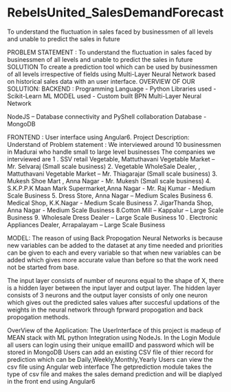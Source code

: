 # RebelsUnited_SalesDemandForecast
To understand the fluctuation in sales faced by businessmen of all levels and unable to predict the sales in future




PROBLEM STATEMENT : 
To understand the fluctuation in sales faced by businessmen of all levels and unable to predict the sales in future
SOLUTION
To create a prediction tool which can be used by businessmen of all levels irrespective of fields using Multi-Layer Neural Network based on historical sales data with an user interface.
OVERVIEW OF OUR SOLUTION:
BACKEND : 
Programming Language -  Python
Libraries used -  Scikit-Learn 
ML MODEL used -  Custom built BPN Multi-Layer Neural Network

NodeJS – Database connectivity and PyShell collaboration 
Database -  MongoDB

FRONTEND : 
User interface using Angular6.
Project Description: 
Understand of Problem statement :  We interviewed around 10 businessmen in Madurai who handle small to large level businesses
The companies we interviewed are 
1 . SSV retail Vegetable, Mattuthavani Vegetable Market – Mr. Selvaraj  (Small scale business)
2. Vegetable WholeSale Dealer, , Mattuthavani Vegetable Market – Mr. Thiagarajar (Small scale business)
3. Mukesh Shoe Mart , Anna Nagar -  Mr. Mukesh  (Small scale business)
4. S.K.P.P.K Maan Mark Supermarket,Anna Nagar -  Mr. Raj Kumar -  Medium Scale Business
5. Dress Store, Anna Nagar – Medium Scales Business
6. Medical Shop, K.K.Nagar -  Medium Scale Business
7. JigarThanda Shop, Anna Nagar -  Medium Scale Business
8.Cotton Mill – Kappalur – Large Scale Business
9. Wholesale Dress Dealer – Large Scale Business
10 . Electronic Appliances Dealer, Arrapalayam – Large Scale Business

MODEL:
The reason of using Back Propogation Neural Networks is because new variables can be added to the dataset at any time needed and priorities can be given to each and every variable so that when new variables can be added which gives more accurate value than before so that the work need not be started from base.

The input layer consists of number of neurons equal to the shape of X, there is a hidden layer between the input layer and output layer. The hidden layer consists of 3 neurons and the output layer consists of only one neuron which gives out the predicted sales values after succesful updations of the weights in the neural network through fprward propogation and back propogation methods.


OverView of the Application:
The UserInterface of this project is madeup of MEAN stack with ML python Integration using NodeJs.
In the Login Module all users can login using their unique emailID and password which will be stored in MongoDB
Users can add an existing CSV file of thier record for prediction which can be Daily,Weekly,Monthly,Yearly
Users can view the csv file using Angular web interface
The getprediction module takes the type of csv file and makes the sales demand prediction and will be diaplyed in the front end using Angular6
